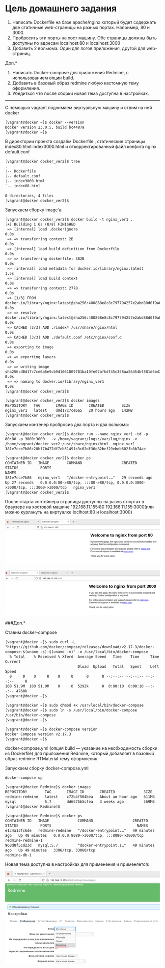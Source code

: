 # Цель домашнего задания
1. Написать Dockerfile на базе apache/nginx который будет содержать две статичные web-страницы
на разных портах. Например, 80 и 3000.
2. Пробросить эти порты на хост машину. Обе страницы должны быть доступны по адресам
localhost:80 и localhost:3000
3. Добавить 2 вольюма. Один для логов приложения, другой для web-страниц.

Доп.*
1. Написать Docker-compose для приложения Redmine, с использованием опции build.
2. Добавить в базовый образ redmine любую кастомную тему оформления.
3. Убедиться что после сборки новая тема доступна в настройках.



---

С помощью vagrant поднимаем виртуальную машину и ствим на ней docker
```
[vagrant@docker ~]$ docker --version
Docker version 23.0.5, build bc4487a
[vagrant@docker ~]$ 
```

В директории проекта создаём Dockerfile , статические страницы index80.html index3000.html и откорректированный файл конфига nginx default.conf
```
[vagrant@docker docker_ver2]$ tree
.
|-- Dockerfile
|-- default.conf
|-- index3000.html
`-- index80.html

0 directories, 4 files
[vagrant@docker docker_ver2]$ 
```
Запускаем сборку image'а

```
[vagrant@docker docker_ver2]$ docker build -t nginx_ver1 .
[+] Building 1.6s (8/8) FINISHED                                                                                 
 => [internal] load .dockerignore                                                                           0.0s
 => => transferring context: 2B                                                                             0.0s
 => [internal] load build definition from Dockerfile                                                        0.0s
 => => transferring dockerfile: 382B                                                                        0.0s
 => [internal] load metadata for docker.io/library/nginx:latest                                             1.5s
 => [internal] load build context                                                                           0.0s
 => => transferring context: 277B                                                                           0.0s
 => [1/3] FROM docker.io/library/nginx:latest@sha256:480868e8c8c797794257e2abd88d0f9a8809b2fe956cbfbc05dcc  0.0s
 => => resolve docker.io/library/nginx:latest@sha256:480868e8c8c797794257e2abd88d0f9a8809b2fe956cbfbc05dcc  0.0s
 => CACHED [2/3] ADD ./index* /usr/share/nginx/html                                                         0.0s
 => CACHED [3/3] ADD ./default.conf /etc/nginx/conf.d                                                       0.0s
 => exporting to image                                                                                      0.0s
 => => exporting layers                                                                                     0.0s
 => => writing image sha256:d0d17c7ce6a5e9cb9d1061809781ba10fe07afbdf45c358aa86454bf881d6b43                0.0s
 => => naming to docker.io/library/nginx_ver1                                                               0.0s
[vagrant@docker docker_ver2]$ 

```
```
[vagrant@docker docker_ver2]$ docker images
REPOSITORY   TAG       IMAGE ID       CREATED        SIZE
nginx_ver1   latest    d0d17c7ce6a5   20 hours ago   142MB
[vagrant@docker docker_ver2]$ 
```


Запускаем контенер пробросив два порта и два вольюма:
```
[vagrant@docker docker_ver2]$ docker run --name nginx_ver1 -td -p 80:80 -p 3000:3000   -v /home/vagrant/logs:/var/log/nginx -v /home/vagrant/docker_ver2:/usr/share/nginx/html  nginx_ver1 
381e7cce7b86c20bf7b477df7cb31491c3c02df36e82bef29ebeb602fb3b74ae

```

```
[vagrant@docker docker_ver2]$ docker ps
CONTAINER ID   IMAGE        COMMAND                  CREATED          STATUS          PORTS                                                                          NAMES
381e7cce7b86   nginx_ver1   "/docker-entrypoint.…"   29 seconds ago   Up 27 seconds   0.0.0.0:80->80/tcp, :::80->80/tcp, 0.0.0.0:3000->3000/tcp, :::3000->3000/tcp   nginx_ver1
[vagrant@docker docker_ver2]$ 

```
После старта контейнера страницы доступны на разных портах в браузере на хостовой машине 192.168.11.155:80 192.168.11.155:3000(или можно курлануть на виртуалке loclhost:80 и localhost:3000)


![](https://github.com/buravtsovpavel/OTUS-homeworks/blob/master/12-Docker/screenshots/1.png)

![](https://github.com/buravtsovpavel/OTUS-homeworks/blob/master/12-Docker/screenshots/2.png)



###Доп.*

Ставим docker-compose

```
[vagrant@docker ~]$ sudo curl -L "https://github.com/docker/compose/releases/download/v2.17.3/docker-compose-$(uname -s)-$(uname -m)" -o /usr/local/bin/docker-compose
  % Total    % Received % Xferd  Average Speed   Time    Time     Time  Current
                                 Dload  Upload   Total   Spent    Left  Speed
  0     0    0     0    0     0      0      0 --:--:-- --:--:-- --:--:--     0
100 51.9M  100 51.9M    0     0  5292k      0  0:00:10  0:00:10 --:--:-- 4760k
[vagrant@docker ~]$ 
```
```
[vagrant@docker ~]$ sudo chmod +x /usr/local/bin/docker-compose
[vagrant@docker ~]$ sudo ln -s /usr/local/bin/docker-compose /usr/bin/docker-compose
[vagrant@docker ~]$ 
```

```
[vagrant@docker ~]$ docker-compose version
Docker Compose version v2.17.3
[vagrant@docker ~]$ 

```

docker-compose.yml (опция build — указание на необходимость сборки из Dockerfile) для приложения Redmine, который добавляет в базовый образ redmine RTMaterial тему оформления.

Запускаем сборку docker-compose.yml 
```
docker-compose up
```
```
[vagrant@docker Redmine]$ docker images
REPOSITORY        TAG       IMAGE ID       CREATED             SIZE
redmine-redmine   latest    c72b4f504bea   About an hour ago   611MB
mysql             5.7       dd6675b5cfea   3 weeks ago         569MB
[vagrant@docker Redmine]$ 
```

```
[vagrant@docker Redmine]$ docker ps
CONTAINER ID   IMAGE             COMMAND                  CREATED          STATUS          PORTS                                       NAMES
e1c4a13fc6de   redmine-redmine   "/docker-entrypoint.…"   49 minutes ago   Up 48 minutes   0.0.0.0:8080->3000/tcp, :::8080->3000/tcp   redmine-redmine-1
960d8f5cd23d   mysql:5.7         "docker-entrypoint.s…"   49 minutes ago   Up 49 minutes   3306/tcp, 33060/tcp                         redmine-db-1
```
Новая тема доступна в настройках для применения и применяется:

![](https://github.com/buravtsovpavel/OTUS-homeworks/blob/master/12-Docker/screenshots/3.png)
